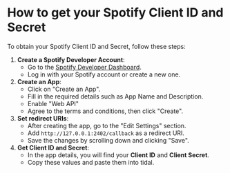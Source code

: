 # How to get your Spotify Client ID and Secret

To obtain your Spotify Client ID and Secret, follow these steps:

1. **Create a Spotify Developer Account**:
   - Go to the [Spotify Developer Dashboard](https://developer.spotify.com/dashboard/).
   - Log in with your Spotify account or create a new one.
2. **Create an App**:
   - Click on "Create an App".
   - Fill in the required details such as App Name and Description.
   - Enable "Web API"
   - Agree to the terms and conditions, then click "Create".
3. **Set redirect URIs**:
   - After creating the app, go to the "Edit Settings" section.
   - Add `http://127.0.0.1:2402/callback` as a redirect URI.
   - Save the changes by scrolling down and clicking "Save".
4. **Get Client ID and Secret**:
   - In the app details, you will find your **Client ID** and **Client Secret**.
   - Copy these values and paste them into tidal.

